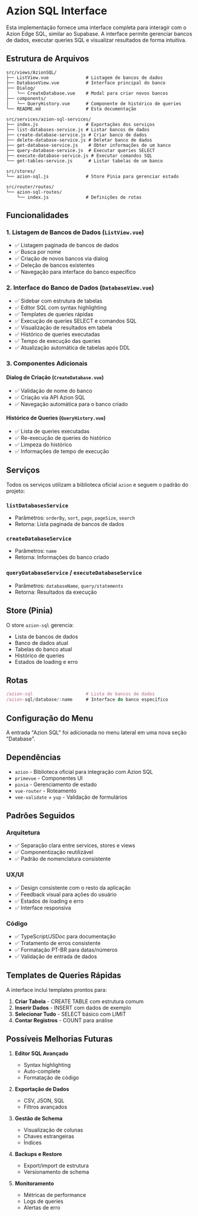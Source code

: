 # Azion SQL Interface

Esta implementação fornece uma interface completa para interagir com o Azion Edge SQL, similar ao Supabase. A interface permite gerenciar bancos de dados, executar queries SQL e visualizar resultados de forma intuitiva.

## Estrutura de Arquivos

```
src/views/AzionSQL/
├── ListView.vue              # Listagem de bancos de dados
├── DatabaseView.vue          # Interface principal do banco
├── Dialog/
│   └── CreateDatabase.vue    # Modal para criar novos bancos
├── components/
│   └── QueryHistory.vue      # Componente de histórico de queries
└── README.md                 # Esta documentação

src/services/azion-sql-services/
├── index.js                  # Exportações dos serviços
├── list-databases-service.js # Listar bancos de dados
├── create-database-service.js # Criar banco de dados
├── delete-database-service.js # Deletar banco de dados
├── get-database-service.js    # Obter informações de um banco
├── query-database-service.js  # Executar queries SELECT
├── execute-database-service.js # Executar comandos SQL
└── get-tables-service.js      # Listar tabelas de um banco

src/stores/
└── azion-sql.js              # Store Pinia para gerenciar estado

src/router/routes/
└── azion-sql-routes/
    └── index.js              # Definições de rotas
```

## Funcionalidades

### 1. Listagem de Bancos de Dados (`ListView.vue`)
- ✅ Listagem paginada de bancos de dados
- ✅ Busca por nome
- ✅ Criação de novos bancos via dialog
- ✅ Deleção de bancos existentes
- ✅ Navegação para interface do banco específico

### 2. Interface do Banco de Dados (`DatabaseView.vue`)
- ✅ Sidebar com estrutura de tabelas
- ✅ Editor SQL com syntax highlighting
- ✅ Templates de queries rápidas
- ✅ Execução de queries SELECT e comandos SQL
- ✅ Visualização de resultados em tabela
- ✅ Histórico de queries executadas
- ✅ Tempo de execução das queries
- ✅ Atualização automática de tabelas após DDL

### 3. Componentes Adicionais

#### Dialog de Criação (`CreateDatabase.vue`)
- ✅ Validação de nome do banco
- ✅ Criação via API Azion SQL
- ✅ Navegação automática para o banco criado

#### Histórico de Queries (`QueryHistory.vue`)
- ✅ Lista de queries executadas
- ✅ Re-execução de queries do histórico
- ✅ Limpeza do histórico
- ✅ Informações de tempo de execução

## Serviços

Todos os serviços utilizam a biblioteca oficial `azion` e seguem o padrão do projeto:

### `listDatabasesService`
- Parâmetros: `orderBy`, `sort`, `page`, `pageSize`, `search`
- Retorna: Lista paginada de bancos de dados

### `createDatabaseService`
- Parâmetros: `name`
- Retorna: Informações do banco criado

### `queryDatabaseService` / `executeDatabaseService`
- Parâmetros: `databaseName`, `query/statements`
- Retorna: Resultados da execução

## Store (Pinia)

O store `azion-sql` gerencia:
- Lista de bancos de dados
- Banco de dados atual
- Tabelas do banco atual
- Histórico de queries
- Estados de loading e erro

## Rotas

```javascript
/azion-sql                    # Lista de bancos de dados
/azion-sql/database/:name     # Interface do banco específico
```

## Configuração do Menu

A entrada "Azion SQL" foi adicionada no menu lateral em uma nova seção "Database".

## Dependências

- `azion` - Biblioteca oficial para integração com Azion SQL
- `primevue` - Componentes UI
- `pinia` - Gerenciamento de estado
- `vue-router` - Roteamento
- `vee-validate` + `yup` - Validação de formulários

## Padrões Seguidos

### Arquitetura
- ✅ Separação clara entre services, stores e views
- ✅ Componentização reutilizável
- ✅ Padrão de nomenclatura consistente

### UX/UI
- ✅ Design consistente com o resto da aplicação
- ✅ Feedback visual para ações do usuário
- ✅ Estados de loading e erro
- ✅ Interface responsiva

### Código
- ✅ TypeScript/JSDoc para documentação
- ✅ Tratamento de erros consistente
- ✅ Formatação PT-BR para datas/números
- ✅ Validação de entrada de dados

## Templates de Queries Rápidas

A interface inclui templates prontos para:
1. **Criar Tabela** - CREATE TABLE com estrutura comum
2. **Inserir Dados** - INSERT com dados de exemplo
3. **Selecionar Tudo** - SELECT básico com LIMIT
4. **Contar Registros** - COUNT para análise

## Possíveis Melhorias Futuras

1. **Editor SQL Avançado**
   - Syntax highlighting
   - Auto-complete
   - Formatação de código

2. **Exportação de Dados**
   - CSV, JSON, SQL
   - Filtros avançados

3. **Gestão de Schema**
   - Visualização de colunas
   - Chaves estrangeiras
   - Índices

4. **Backups e Restore**
   - Export/import de estrutura
   - Versionamento de schema

5. **Monitoramento**
   - Métricas de performance
   - Logs de queries
   - Alertas de erro 